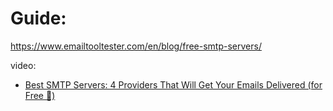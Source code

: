 # Guide:
https://www.emailtooltester.com/en/blog/free-smtp-servers/

video:
- [Best SMTP Servers: 4 Providers That Will Get Your Emails Delivered (for Free 💸)](https://youtu.be/fVtPbJcFmCA)
